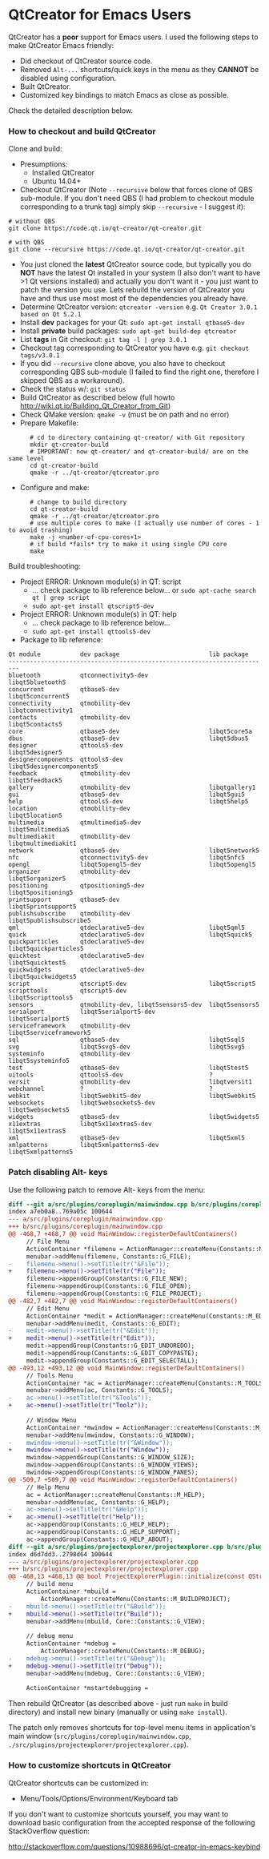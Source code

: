 # QtCreator for Emacs Users

QtCreator has a **poor** support for Emacs users. I used the following
steps to make QtCreator Emacs friendly:

* Did checkout of QtCreator source code.
* Removed `Alt-...` shortcuts/quick keys in the menu as they **CANNOT** 
  be disabled using configuration.
* Built QtCreator.
* Customized key bindings to match Emacs as close as possible.

Check the detailed description below.



### How to checkout and build QtCreator
Clone and build:

* Presumptions:
    * Installed QtCreator
	* Ubuntu 14.04+
* Checkout QtCreator (Note `--recursive` below that forces clone of
QBS sub-module. If you don't need  QBS (I had problem to checkout module 
corresponding to a trunk tag) simply skip `--recursive` - I suggest it):
```
# without QBS
git clone https://code.qt.io/qt-creator/qt-creator.git

# with QBS
git clone --recursive https://code.qt.io/qt-creator/qt-creator.git
```
* You just cloned the **latest** QtCreator source code, but
  typically you do **NOT** have the latest Qt installed in your system
  (I also don't want to have >1 Qt versions installed) and actually
  you don't want it - you just want to patch the version you use. 
  Lets rebuild the version of QtCreator you have and thus use most
  most of the dependencies you already have.
* Determine QtCreator version: 
  `qtcreator -version` 
  e.g.
  `Qt Creator 3.0.1 based on Qt 5.2.1`
* Install **dev** packages for your Qt:
  `sudo apt-get install qtbase5-dev`
* Install **private** build packages:
  `sudo apt-get build-dep qtcreator`
* List **tags** in Git checkout:
  `git tag -l | grep 3.0.1`
* Checkout tag corresponding to QtCreator you have e.g.
  `git checkout tags/v3.0.1`
* If you did `--recursive` clone above, you also have to checkout 
  corresponding QBS sub-module (I failed to find the right one, therefore 
  I skipped QBS as a workaround).
* Check the status w/:
  `git status`
* Build QtCreator as described below
  (full howto http://wiki.qt.io/Building_Qt_Creator_from_Git)
* Check QMake version: `qmake -v` (must be on path and no error)
* Prepare Makefile:
```	
	  # cd to directory containing qt-creator/ with Git repository
	  mkdir qt-creator-build
	  # IMPORTANT: now qt-creator/ and qt-creator-build/ are on the same level
	  cd qt-creator-build
	  qmake -r ../qt-creator/qtcreator.pro
```
* Configure and make:
```
      # change to build directory
      cd qt-creator-build
      qmake -r ../qt-creator/qtcreator.pro
	  # use multiple cores to make (I actually use number of cores - 1 to avoid trashing)
      make -j <number-of-cpu-cores+1>
	  # if build *fails* try to make it using single CPU core
	  make
```

Build troubleshooting:

* Project ERROR: Unknown module(s) in QT: script
    * ... check package to lib reference below... or `sudo apt-cache search qt | grep script`
	* `sudo apt-get install qtscript5-dev`
* Project ERROR: Unknown module(s) in QT: help
    * ... check package to lib reference below...
	* `sudo apt-get install qttools5-dev`
* Package to lib reference:
```
Qt module           dev package                         lib package
-------------------------------------------------------------------------
bluetooth           qtconnectivity5-dev                 libqt5bluetooth5
concurrent          qtbase5-dev                         libqt5concurrent5
connectivity        qtmobility-dev                      libqtconnectivity1
contacts            qtmobility-dev                      libqt5contacts5
core                qtbase5-dev                         libqt5core5a
dbus                qtbase5-dev                         libqt5dbus5
designer            qttools5-dev                        libqt5designer5
designercomponents  qttools5-dev                        libqt5designercomponents5
feedback            qtmobility-dev                      libqt5feedback5
gallery             qtmobility-dev                      libqtgallery1
gui                 qtbase5-dev                         libqt5gui5
help                qttools5-dev                        libqt5help5
location            qtmobility-dev                      libqt5location5
multimedia          qtmultimedia5-dev                   libqt5multimedia5
multimediakit       qtmobility-dev                      libqtmultimediakit1
network             qtbase5-dev                         libqt5network5
nfc                 qtconnectivity5-dev                 libqt5nfc5
opengl              libqt5opengl5-dev                   libqt5opengl5
organizer           qtmobility-dev                      libqt5organizer5
positioning         qtpositioning5-dev                  libqt5positioning5
printsupport        qtbase5-dev                         libqt5printsupport5
publishsubscribe    qtmobility-dev                      libqt5publishsubscribe5
qml                 qtdeclarative5-dev                  libqt5qml5
quick               qtdeclarative5-dev                  libqt5quick5
quickparticles      qtdeclarative5-dev                  libqt5quickparticles5
quicktest           qtdeclarative5-dev                  libqt5quicktest5
quickwidgets        qtdeclarative5-dev                  libqt5quickwidgets5
script              qtscript5-dev                       libqt5script5
scripttools         qtscript5-dev                       libqt5scripttools5
sensors             qtmobility-dev, libqt5sensors5-dev  libqt5sensors5
serialport          libqt5serialport5-dev               libqt5serialport5
serviceframework    qtmobility-dev                      libqt5serviceframework5
sql                 qtbase5-dev                         libqt5sql5
svg                 libqt5svg5-dev                      libqt5svg5
systeminfo          qtmobility-dev                      libqt5systeminfo5
test                qtbase5-dev                         libqt5test5
uitools             qttools5-dev                        ?
versit              qtmobility-dev                      libqtversit1
webchannel          ?                                   ?
webkit              libqt5webkit5-dev                   libqt5webkit5
websockets          libqt5websockets5-dev               libqt5websockets5
widgets             qtbase5-dev                         libqt5widgets5
x11extras           libqt5x11extras5-dev                libqt5x11extras5
xml                 qtbase5-dev                         libqt5xml5
xmlpatterns         libqt5xmlpatterns5-dev              libqt5xmlpatterns5
```



### Patch disabling Alt- keys
Use the following patch to remove Alt- keys from the menu:
```diff
diff --git a/src/plugins/coreplugin/mainwindow.cpp b/src/plugins/coreplugin/mainwindow.cpp
index a7eb0a8..769a05c 100644
--- a/src/plugins/coreplugin/mainwindow.cpp
+++ b/src/plugins/coreplugin/mainwindow.cpp
@@ -468,7 +468,7 @@ void MainWindow::registerDefaultContainers()
     // File Menu
     ActionContainer *filemenu = ActionManager::createMenu(Constants::M_FILE);
     menubar->addMenu(filemenu, Constants::G_FILE);
-    filemenu->menu()->setTitle(tr("&File"));
+    filemenu->menu()->setTitle(tr("File"));
     filemenu->appendGroup(Constants::G_FILE_NEW);
     filemenu->appendGroup(Constants::G_FILE_OPEN);
     filemenu->appendGroup(Constants::G_FILE_PROJECT);
@@ -482,7 +482,7 @@ void MainWindow::registerDefaultContainers()
     // Edit Menu
     ActionContainer *medit = ActionManager::createMenu(Constants::M_EDIT);
     menubar->addMenu(medit, Constants::G_EDIT);
-    medit->menu()->setTitle(tr("&Edit"));
+    medit->menu()->setTitle(tr("Edit"));
     medit->appendGroup(Constants::G_EDIT_UNDOREDO);
     medit->appendGroup(Constants::G_EDIT_COPYPASTE);
     medit->appendGroup(Constants::G_EDIT_SELECTALL);
@@ -493,12 +493,12 @@ void MainWindow::registerDefaultContainers()
     // Tools Menu
     ActionContainer *ac = ActionManager::createMenu(Constants::M_TOOLS);
     menubar->addMenu(ac, Constants::G_TOOLS);
-    ac->menu()->setTitle(tr("&Tools"));
+    ac->menu()->setTitle(tr("Toolz"));
 
     // Window Menu
     ActionContainer *mwindow = ActionManager::createMenu(Constants::M_WINDOW);
     menubar->addMenu(mwindow, Constants::G_WINDOW);
-    mwindow->menu()->setTitle(tr("&Window"));
+    mwindow->menu()->setTitle(tr("Window"));
     mwindow->appendGroup(Constants::G_WINDOW_SIZE);
     mwindow->appendGroup(Constants::G_WINDOW_VIEWS);
     mwindow->appendGroup(Constants::G_WINDOW_PANES);
@@ -509,7 +509,7 @@ void MainWindow::registerDefaultContainers()
     // Help Menu
     ac = ActionManager::createMenu(Constants::M_HELP);
     menubar->addMenu(ac, Constants::G_HELP);
-    ac->menu()->setTitle(tr("&Help"));
+    ac->menu()->setTitle(tr("Help"));
     ac->appendGroup(Constants::G_HELP_HELP);
     ac->appendGroup(Constants::G_HELP_SUPPORT);
     ac->appendGroup(Constants::G_HELP_ABOUT);
diff --git a/src/plugins/projectexplorer/projectexplorer.cpp b/src/plugins/projectexplorer/projectexplorer.cpp
index d6d7dd3..2798d64 100644
--- a/src/plugins/projectexplorer/projectexplorer.cpp
+++ b/src/plugins/projectexplorer/projectexplorer.cpp
@@ -468,13 +468,13 @@ bool ProjectExplorerPlugin::initialize(const QStringList &arguments, QString *er
     // build menu
     ActionContainer *mbuild =
         ActionManager::createMenu(Constants::M_BUILDPROJECT);
-    mbuild->menu()->setTitle(tr("&Build"));
+    mbuild->menu()->setTitle(tr("Build"));
     menubar->addMenu(mbuild, Core::Constants::G_VIEW);
 
     // debug menu
     ActionContainer *mdebug =
         ActionManager::createMenu(Constants::M_DEBUG);
-    mdebug->menu()->setTitle(tr("&Debug"));
+    mdebug->menu()->setTitle(tr("Debug"));
     menubar->addMenu(mdebug, Core::Constants::G_VIEW);
 
     ActionContainer *mstartdebugging =
```
Then rebuild QtCreator (as described above - just run `make` in build
directory) and install new binary (manually or using `make install`).

The patch only removes shortcuts for top-level menu items in 
application's main window (`src/plugins/coreplugin/mainwindow.cpp`,
`./src/plugins/projectexplorer/projectexplorer.cpp`).



### How to customize shortcuts in QtCreator
QtCreator shortcuts can be customized in:

* Menu/Tools/Options/Environment/Keyboard tab

If you don't want to customize shortcuts yourself, 
you may want to download basic configuration from 
the accepted response of the following StackOverflow 
question:

http://stackoverflow.com/questions/10988696/qt-creator-in-emacs-keybind
